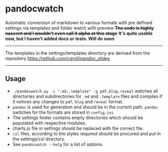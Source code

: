 # pandocwatch
Automatic conversion of markdown to various formats with pre defined settings via templates and folder watch with preview
~~**The code is highly nascent and I wouldn't even call it alpha at this stage**~~
**It's quite usable now, but I haven't added docs or tests. Will do soon**

--------

The templates in the settings/templates directory are derived from the repository <https://github.com/cgroll/pandoc_slides>

--------
## Usage

- `./pandocwatch.py -i ".md,.template" -g pdf,blog,reveal` watches all
  directories and subdirectories for `.md` and `.template` files and
  compiles if it notices any changes to `pdf`, `blog` and `reveal` format.
- `pandoc` is used for generation and should be in the current
  path. `pandoc` switches for the formats are stored in `config.ini`.
- The settings folder contains empty directories which should be populated with respective modules.
- charts.js file in settings should be replaced with the correct file.
- `csl` files, according to the styles required should be procured and put in the settings/csl directory.
- See `pandocwatch --help` for a list of options.
